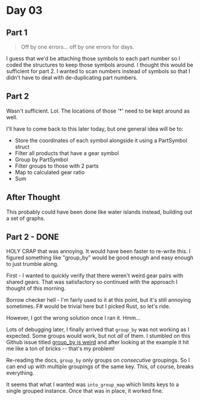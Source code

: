 # Day 03

## Part 1

> Off by one errors... off by one errors for days.

I guess that we'd be attaching those symbols to each part number so I coded the
structures to keep those symbols around. I thought this would be sufficient for
part 2. I wanted to scan numbers instead of symbols so that I didn't have to
deal with de-duplicating part numbers.

## Part 2

Wasn't sufficient. Lol. The locations of those '*' need to be kept around as well.

I'll have to come back to this later today, but one general idea will be to:

 - Store the coordinates of each symbol alongside it using a PartSymbol struct
 - Filter all products that have a gear symbol
 - Group by PartSymbol
 - Filter groups to those with 2 parts
 - Map to calculated gear ratio
 - Sum

## After Thought

This probably could have been done like water islands instead, building out a
set of graphs.

## Part 2 - DONE

HOLY CRAP that was annoying. It would have been faster to re-write this. I
figured something like "group_by" would be good enough and easy enough to just
trumble along.

First - I wanted to quickly verify that there weren't weird gear pairs with
shared gears. That was satisfactory so continued with the approach I thought of
this morning.

Borrow checker hell - I'm fairly used to it at this point, but it's still
annoying sometimes. F# would be trivial here but I picked Rust, so let's ride.

However, I got the wrong solution once I ran it. Hmm...

Lots of debugging later, I finally arrived that `group_by` was not working as I
expected. Some groups would work, but not _all_ of them. I stumbled on this
Github issue titled [group_by is
weird](https://github.com/rust-itertools/itertools/issues/374) and after looking
at the example it hit me like a ton of bricks -- that's my problem!

Re-reading the docs, `group_by` only groups on _consecutive_ groupings. So I can
end up with multiple groupings of the same key. This, of course, breaks
everything.

It seems that what I wanted was `into_group_map` which limits keys to a single
grouped instance. Once that was in place, it worked fine.